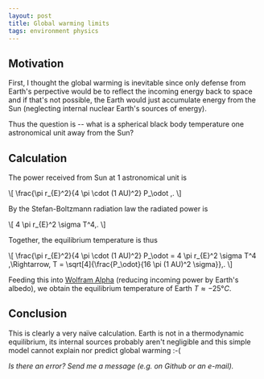 ```yaml
---
layout: post
title: Global warming limits
tags: environment physics
---
```


## Motivation

First, I thought the global warming is inevitable since only defense from
Earth's perpective would be to reflect the incoming energy back to space and if
that's not possible, the Earth would just accumulate energy from the Sun
(neglecting internal nuclear Earth's sources of energy).

Thus the question is -- what is a spherical black body temperature one
astronomical unit away from the Sun?

## Calculation

The power received from Sun at 1 astronomical unit is

\\[
\frac{\pi r\_{E}^2}{4 \pi \cdot (1 AU)^2} P_\odot \,.
\\]

By the Stefan-Boltzmann radiation law the radiated power is

\\[
4 \pi r\_{E}^2 \sigma T^4\,.
\\]

Together, the equilibrium temperature is thus

\\[
\frac{\pi r\_{E}^2}{4 \pi \cdot (1 AU)^2} P_\odot = 4 \pi r\_{E}^2 \sigma T^4
\,\Rightarrow\,
T = \sqrt[4]{\frac{P_\odot}{16 \pi (1 AU)^2 \sigma}}\,.
\\]

Feeding this into [Wolfram Alpha][1] (reducing incoming power by Earth's albedo),
we obtain the equilibrium temperature of Earth $T \approx -25 °C$.

## Conclusion

This is clearly a very naïve calculation.
Earth is not in a thermodynamic equilibrium, its internal sources probably
aren't negligible and this simple model cannot explain nor predict global
warming :-(


*Is there an error? Send me a message (e.g. on Github or an e-mail).*

[1]: http://www.wolframalpha.com/input/?i=%28%281-earth+albedo%29+*+solar+power+%2F+%2816*pi+*+stefan-boltzmann+constant+*+AU^2%29%29^%281%2F4%29

